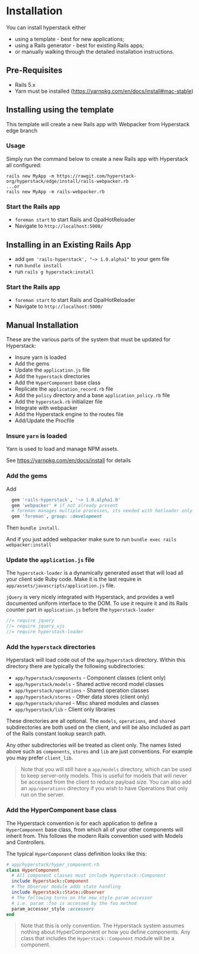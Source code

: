 # Installation

You can install hyperstack either
+ using a template - best for new applications;
+ using a Rails generator - best for existing Rails apps;
+ or manually walking through the detailed installation instructions.

## Pre-Requisites

+ Rails 5.x
+ Yarn must be installed (https://yarnpkg.com/en/docs/install#mac-stable)

## Installing using the template

This template will create a new Rails app with Webpacker from Hyperstack edge branch

### Usage

Simply run the command below to create a new Rails app with Hyperstack all configured:

```
rails new MyApp -m https://rawgit.com/hyperstack-org/hyperstack/edge/install/rails-webpacker.rb
...or
rails new MyApp -m rails-webpacker.rb
```

### Start the Rails app

+ `foreman start` to start Rails and OpalHotReloader
+ Navigate to `http://localhost:5000/`

## Installing in an Existing Rails App

+ add `gem 'rails-hyperstack', "~> 1.0.alpha1"` to your gem file
+ run `bundle install`
+ run `rails g hyperstack:install`

### Start the Rails app

+ `foreman start` to start Rails and OpalHotReloader
+ Navigate to `http://localhost:5000/`

## Manual Installation

These are the various parts of the system that must be updated for Hyperstack:

+ Insure yarn is loaded
+ Add the gems
+ Update the `application.js` file
+ Add the `hyperstack` directories
+ Add the `HyperComponent` base class
+ Replicate the `application_record.rb` file
+ Add the `policy` directory and a base `application_policy.rb` file
+ Add the `hyperstack.rb` initializer file
+ Integrate with webpacker
+ Add the Hyperstack engine to the routes file
+ Add/Update the Procfile

### Insure `yarn` is loaded

Yarn is used to load and manage NPM assets.  

See https://yarnpkg.com/en/docs/install for details

### Add the gems

Add
```ruby
  gem 'rails-hyperstack', '~> 1.0.alpha1.0'
  gem 'webpacker' # if not already present
  # foreman manages multiple processes, its needed with hotloader only
  gem 'foreman', group: :development
```

Then `bundle install`.

And if you just added webpacker make sure to run `bundle exec rails webpacker:install`

### Update the `application.js` file

The `hyperstack-loader` is a dynamically generated asset that will load all your client side Ruby code. Make it is the last require in `app/assets/javascripts/application.js` file.

`jQuery` is very nicely integrated with Hyperstack, and provides a well
documented uniform interface to the DOM.  To use it require it and its Rails
counter part in `application.js` before the `hyperstack-loader`

```javascript
//= require jquery
//= require jquery_ujs
//= require hyperstack-loader
```

### Add the `hyperstack` directories

Hyperstack will load code out of the `app/hyperstack` directory.  Within this directory there are typically the following subdirectories:

+ `app/hyperstack/components` - Component classes (client only)
+ `app/hyperstack/models` - Shared active record model classes
+ `app/hyperstack/operations` - Shared operation classes
+ `app/hyperstack/stores` - Other data stores (client only)
+ `app/hyperstack/shared` - Misc shared modules and classes
+ `app/hyperstack/lib` - Client only libraries

These directories are all optional.  The `models`, `operations`, and `shared` subdirectories are both used on the client, and will be also included as part of the Rails constant lookup search path.

Any other subdirectories will be treated as client only.  The names listed above such as `components`, `stores` and `lib` are just conventions.  For example you may prefer `client_lib`.

> Note that you will still have a `app/models` directory, which can be used to keep server-only models.  This is useful for models that will never be accessed from the client to reduce payload size.  You can also add an `app/operations` directory if you wish to have Operations that only run on the server.

### Add the HyperComponent base class

The Hyperstack convention is for each application to define a `HyperComponent` base class, from which all of your other components will inherit from.  This follows the modern Rails convention used with Models and Controllers.

The typical `HyperComponent` class definition looks like this:

```ruby
# app/hyperstack/hyper_component.rb
class HyperComponent
  # All component classes must include Hyperstack::Component
  include Hyperstack::Component
  # The Observer module adds state handling
  include Hyperstack::State::Observer
  # The following turns on the new style param accessor
  # i.e. param :foo is accessed by the foo method
  param_accessor_style :accessors
end
```

> Note that this is only convention.  The Hyperstack system assumes nothing about HyperComponent or how you define components.  Any class that includes the `Hyperstack::Component` module will be a component.  
